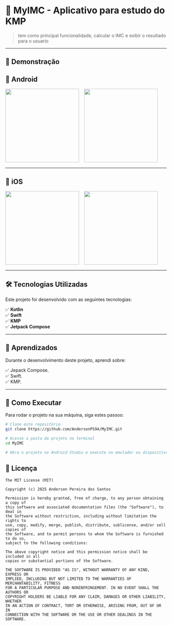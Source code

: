 # 📱 MyIMC - Aplicativo para estudo do KMP

>tem como principal funcionalidade, calcular o IMC e exibir o resultado para o usuario
---

## 📸 Demonstração  

## 🤖 Android

<img src="https://github.com/user-attachments/assets/794b8330-0941-4a7a-b3d3-4e0cf2aa930c" width="230">
&nbsp;&nbsp;

<img src="https://github.com/user-attachments/assets/4e67110a-61ab-4659-9138-f0543dfdcf23" width="230">
&nbsp;&nbsp;

---

## 🍏 iOS

<img src="https://github.com/user-attachments/assets/4e444b0c-c5cc-4765-a3a6-91d5b29e8e90" width="230">
&nbsp;&nbsp;


<img src="https://github.com/user-attachments/assets/30684b5e-f4e0-440d-96dc-359c56254e9a" width="230">
&nbsp;&nbsp;


---

## 🛠️ Tecnologias Utilizadas  
Este projeto foi desenvolvido com as seguintes tecnologias:  

✅ **Kotlin**  
✅ **Swift**  
✅ **KMP**  
✅ **Jetpack Compose**  

---



## 📄 Aprendizados
Durante o desenvolvimento deste projeto, aprendi sobre:

✅ Jepack Compose.        
✅ Swift.        
✅ KMP.              

---

## 🚀 Como Executar  

Para rodar o projeto na sua máquina, siga estes passos:  

```bash
# Clone este repositório
git clone https://github.com/AndersonPS94/MyIMC.git

# Acesse a pasta do projeto no terminal
cd MyIMC

# Abra o projeto no Android Studio e execute no emulador ou dispositivo real.
```


## 📜 Licença
```
The MIT License (MIT)

Copyright (c) 2025 Anderson Pereira dos Santos

Permission is hereby granted, free of charge, to any person obtaining a copy of
this software and associated documentation files (the "Software"), to deal in
the Software without restriction, including without limitation the rights to
use, copy, modify, merge, publish, distribute, sublicense, and/or sell copies of
the Software, and to permit persons to whom the Software is furnished to do so,
subject to the following conditions:

The above copyright notice and this permission notice shall be included in all
copies or substantial portions of the Software.

THE SOFTWARE IS PROVIDED "AS IS", WITHOUT WARRANTY OF ANY KIND, EXPRESS OR
IMPLIED, INCLUDING BUT NOT LIMITED TO THE WARRANTIES OF MERCHANTABILITY, FITNESS
FOR A PARTICULAR PURPOSE AND NONINFRINGEMENT. IN NO EVENT SHALL THE AUTHORS OR
COPYRIGHT HOLDERS BE LIABLE FOR ANY CLAIM, DAMAGES OR OTHER LIABILITY, WHETHER
IN AN ACTION OF CONTRACT, TORT OR OTHERWISE, ARISING FROM, OUT OF OR IN
CONNECTION WITH THE SOFTWARE OR THE USE OR OTHER DEALINGS IN THE SOFTWARE.
```
